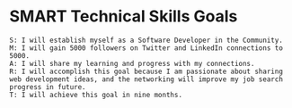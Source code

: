 # SMART Technical Skills Goals

	S: I will establish myself as a Software Developer in the Community.
	M: I will gain 5000 followers on Twitter and LinkedIn connections to 5000.
	A: I will share my learning and progress with my connections.
	R: I will accomplish this goal because I am passionate about sharing web development ideas, and the networking will improve my job search progress in future.
	T: I will achieve this goal in nine months.
